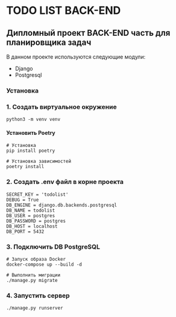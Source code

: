 # TODO LIST BACK-END
## Дипломный проект BACK-END часть для планировщика задач

В данном проекте используются следующие модули:
* Django
* Postgresql


### Установка
### 1. Создать виртуальное окружение
```
python3 -m venv venv
```
#### Установить Poetry
```
# Установка
pip install poetry
```
```
# Установка зависимостей 
poetry install
```

### 2. Создать .env файл в корне проекта
```
SECRET_KEY = 'todolist'
DEBUG = True
DB_ENGINE = django.db.backends.postgresql
DB_NAME = todolist
DB_USER = postgres
DB_PASSWORD = postgres
DB_HOST = localhost
DB_PORT = 5432
```
### 3. Подключить DB PostgreSQL

```
# Запуск образа Docker
docker-compose up --build -d 
```
```
# Выполнить миграции
./manage.py migrate
```

### 4. Запустить сервер
```
./manage.py runserver
```



